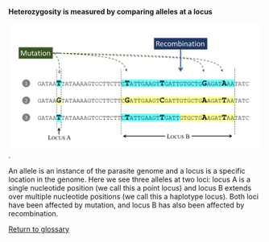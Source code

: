 **Heterozygosity is measured by comparing alleles at a locus** 

![locus](locus.png).

An allele is an instance of the parasite genome and a locus is a specific location in the genome.  Here we see three alleles at two loci: locus A is a single nucleotide position (we call this a point locus) and locus B extends over multiple nucleotide positions (we call this a haplotype locus).  Both loci have been affected by mutation, and locus B has also been affected by recombination.

[Return to glossary](glossary.md)